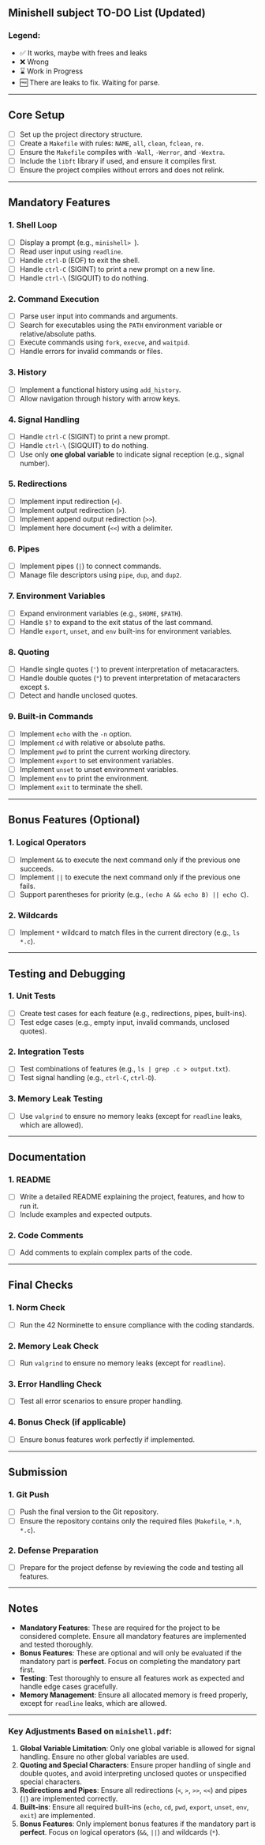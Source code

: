 ## Minishell subject TO-DO List (Updated)

### Legend:
- ✅ It works, maybe with frees and leaks
- ❌ Wrong
- ⌛ Work in Progress
- 🆓 There are leaks to fix. Waiting for parse.

---

## Core Setup
- [ ] Set up the project directory structure.
- [ ] Create a `Makefile` with rules: `NAME`, `all`, `clean`, `fclean`, `re`.
- [ ] Ensure the `Makefile` compiles with `-Wall`, `-Werror`, and `-Wextra`.
- [ ] Include the `libft` library if used, and ensure it compiles first.
- [ ] Ensure the project compiles without errors and does not relink.

---

## Mandatory Features

### 1. Shell Loop
- [ ] Display a prompt (e.g., `minishell> `).
- [ ] Read user input using `readline`.
- [ ] Handle `ctrl-D` (EOF) to exit the shell.
- [ ] Handle `ctrl-C` (SIGINT) to print a new prompt on a new line.
- [ ] Handle `ctrl-\` (SIGQUIT) to do nothing.

### 2. Command Execution
- [ ] Parse user input into commands and arguments.
- [ ] Search for executables using the `PATH` environment variable or relative/absolute paths.
- [ ] Execute commands using `fork`, `execve`, and `waitpid`.
- [ ] Handle errors for invalid commands or files.

### 3. History
- [ ] Implement a functional history using `add_history`.
- [ ] Allow navigation through history with arrow keys.

### 4. Signal Handling
- [ ] Handle `ctrl-C` (SIGINT) to print a new prompt.
- [ ] Handle `ctrl-\` (SIGQUIT) to do nothing.
- [ ] Use only **one global variable** to indicate signal reception (e.g., signal number).

### 5. Redirections
- [ ] Implement input redirection (`<`).
- [ ] Implement output redirection (`>`).
- [ ] Implement append output redirection (`>>`).
- [ ] Implement here document (`<<`) with a delimiter.

### 6. Pipes
- [ ] Implement pipes (`|`) to connect commands.
- [ ] Manage file descriptors using `pipe`, `dup`, and `dup2`.

### 7. Environment Variables
- [ ] Expand environment variables (e.g., `$HOME`, `$PATH`).
- [ ] Handle `$?` to expand to the exit status of the last command.
- [ ] Handle `export`, `unset`, and `env` built-ins for environment variables.

### 8. Quoting
- [ ] Handle single quotes (`'`) to prevent interpretation of metacaracters.
- [ ] Handle double quotes (`"`) to prevent interpretation of metacaracters except `$`.
- [ ] Detect and handle unclosed quotes.

### 9. Built-in Commands
- [ ] Implement `echo` with the `-n` option.
- [ ] Implement `cd` with relative or absolute paths.
- [ ] Implement `pwd` to print the current working directory.
- [ ] Implement `export` to set environment variables.
- [ ] Implement `unset` to unset environment variables.
- [ ] Implement `env` to print the environment.
- [ ] Implement `exit` to terminate the shell.

---

## Bonus Features (Optional)

### 1. Logical Operators
- [ ] Implement `&&` to execute the next command only if the previous one succeeds.
- [ ] Implement `||` to execute the next command only if the previous one fails.
- [ ] Support parentheses for priority (e.g., `(echo A && echo B) || echo C`).

### 2. Wildcards
- [ ] Implement `*` wildcard to match files in the current directory (e.g., `ls *.c`).

---

## Testing and Debugging

### 1. Unit Tests
- [ ] Create test cases for each feature (e.g., redirections, pipes, built-ins).
- [ ] Test edge cases (e.g., empty input, invalid commands, unclosed quotes).

### 2. Integration Tests
- [ ] Test combinations of features (e.g., `ls | grep .c > output.txt`).
- [ ] Test signal handling (e.g., `ctrl-C`, `ctrl-D`).

### 3. Memory Leak Testing
- [ ] Use `valgrind` to ensure no memory leaks (except for `readline` leaks, which are allowed).

---

## Documentation

### 1. README
- [ ] Write a detailed README explaining the project, features, and how to run it.
- [ ] Include examples and expected outputs.

### 2. Code Comments
- [ ] Add comments to explain complex parts of the code.

---

## Final Checks

### 1. Norm Check
- [ ] Run the 42 Norminette to ensure compliance with the coding standards.

### 2. Memory Leak Check
- [ ] Run `valgrind` to ensure no memory leaks (except for `readline`).

### 3. Error Handling Check
- [ ] Test all error scenarios to ensure proper handling.

### 4. Bonus Check (if applicable)
- [ ] Ensure bonus features work perfectly if implemented.

---

## Submission

### 1. Git Push
- [ ] Push the final version to the Git repository.
- [ ] Ensure the repository contains only the required files (`Makefile`, `*.h`, `*.c`).

### 2. Defense Preparation
- [ ] Prepare for the project defense by reviewing the code and testing all features.

---

## Notes
- **Mandatory Features**: These are required for the project to be considered complete. Ensure all mandatory features are implemented and tested thoroughly.
- **Bonus Features**: These are optional and will only be evaluated if the mandatory part is **perfect**. Focus on completing the mandatory part first.
- **Testing**: Test thoroughly to ensure all features work as expected and handle edge cases gracefully.
- **Memory Management**: Ensure all allocated memory is freed properly, except for `readline` leaks, which are allowed.

---

### Key Adjustments Based on `minishell.pdf`:
1. **Global Variable Limitation**: Only one global variable is allowed for signal handling. Ensure no other global variables are used.
2. **Quoting and Special Characters**: Ensure proper handling of single and double quotes, and avoid interpreting unclosed quotes or unspecified special characters.
3. **Redirections and Pipes**: Ensure all redirections (`<`, `>`, `>>`, `<<`) and pipes (`|`) are implemented correctly.
4. **Built-ins**: Ensure all required built-ins (`echo`, `cd`, `pwd`, `export`, `unset`, `env`, `exit`) are implemented.
5. **Bonus Features**: Only implement bonus features if the mandatory part is **perfect**. Focus on logical operators (`&&`, `||`) and wildcards (`*`).
